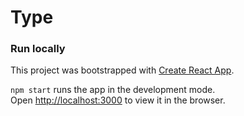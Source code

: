 # Type

### Run locally

This project was bootstrapped with [Create React App](https://github.com/facebook/create-react-app).

`npm start` runs the app in the development mode.\
Open [http://localhost:3000](http://localhost:3000) to view it in the browser.
